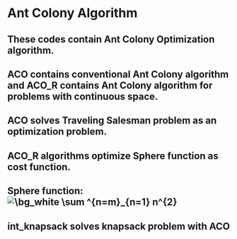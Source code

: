 # Ant Colony Algorithm
## These codes contain Ant Colony Optimization algorithm.
## ACO contains conventional Ant Colony algorithm and ACO_R contains Ant Colony algorithm for problems with continuous space.
## ACO solves Traveling Salesman problem as an optimization problem.
## ACO_R algorithms optimize Sphere function as cost function.
## Sphere function: <img src="https://latex.codecogs.com/svg.image?\bg_white&space;\sum&space;^{n=m}_{n=1}&space;n^{2}" title="\bg_white \sum ^{n=m}_{n=1} n^{2}" />
## int_knapsack solves knapsack problem with ACO
